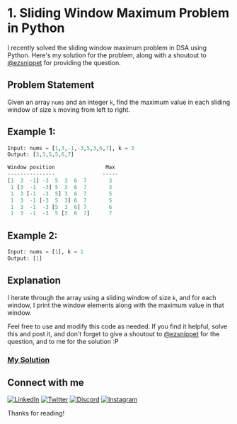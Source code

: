 # 1. Sliding Window Maximum Problem in Python

I recently solved the sliding window maximum problem in DSA using Python. Here's my solution for the problem, along with a shoutout to [@ezsnippet](https://github.com/nwaliaez) for providing the question.

## Problem Statement

Given an array `nums` and an integer `k`, find the maximum value in each sliding window of size `k` moving from left to right.

## Example 1:
```python
Input: nums = [1,3,-1,-3,5,3,6,7], k = 3
Output: [3,3,5,5,6,7]

Window position                Max
---------------               -----
[1  3  -1] -3  5  3  6  7       3
 1 [3  -1  -3] 5  3  6  7       3
 1  3 [-1  -3  5] 3  6  7       5
 1  3  -1 [-3  5  3] 6  7       5
 1  3  -1  -3 [5  3  6] 7       6
 1  3  -1  -3  5 [3  6  7]      7
```

## Example 2:
```python
Input: nums = [1], k = 1
Output: [1]
```

## Explanation
I iterate through the array using a sliding window of size `k`, and for each window, I print the window elements along with the maximum value in that window.

Feel free to use and modify this code as needed. If you find it helpful, solve this and post it, and don't forget to give a shoutout to [@ezsnippet](https://github.com/nwaliaez) for the question, and to me for the solution :P

### [My Solution](/main.py)

## Connect with me
[![LinkedIn](https://img.shields.io/badge/LinkedIn-%230077B5.svg?logo=linkedin&logoColor=white)](https://www.linkedin.com/in/soham-sagathiya-898b6a254/)
[![Twitter](https://img.shields.io/badge/Twitter-%231DA1F2.svg?logo=Twitter&logoColor=white)](https://twitter.com/soham901x)
[![Discord](https://img.shields.io/badge/Discord-%237289DA.svg?logo=discord&logoColor=white)](https://discord.com/users/789082473639706666)
[![Instagram](https://img.shields.io/badge/Instagram-%23E4405F.svg?logo=Instagram&logoColor=white)](https://instagram.com/soham901ig)

Thanks for reading!